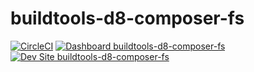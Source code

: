 # buildtools-d8-composer-fs

[![CircleCI](https://circleci.com/gh/petergus/buildtools-d8-composer-fs.svg?style=shield)](https://circleci.com/gh/petergus/buildtools-d8-composer-fs)
[![Dashboard buildtools-d8-composer-fs](https://img.shields.io/badge/dashboard-buildtools_d8_composer_fs-yellow.svg)](https://dashboard.pantheon.io/sites/1e840704-c187-439e-964a-805ef666e8bf#dev/code)
[![Dev Site buildtools-d8-composer-fs](https://img.shields.io/badge/site-buildtools_d8_composer_fs-blue.svg)](http://dev-buildtools-d8-composer-fs.pantheonsite.io/)